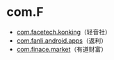 # com.F

- [com.facetech.konking](./com.facetech.konking/readme.md)（轻音社）
- [com.fanli.android.apps](./com.fanli.android.apps/readme.md)（返利）
- [com.finace.market](./com.finace.market/readme.md)（有道财富）
